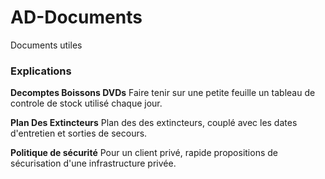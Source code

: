 # AD-Documents
Documents utiles

### Explications

**Decomptes Boissons DVDs**
Faire tenir sur une petite feuille un tableau de controle de stock utilisé chaque jour.

**Plan Des Extincteurs**
Plan des des extincteurs, couplé avec les dates d'entretien et sorties de secours.

**Politique de sécurité**
Pour un client privé, rapide propositions de sécurisation d'une infrastructure privée.

